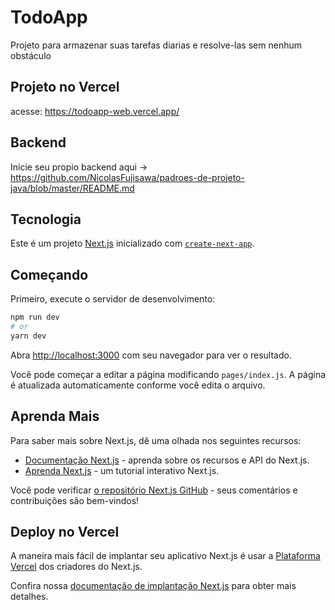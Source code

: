 # TodoApp
Projeto para armazenar suas tarefas diarias e resolve-las sem nenhum obstáculo

## Projeto no Vercel

acesse: https://todoapp-web.vercel.app/

## Backend

Inicie seu propio backend aqui -> https://github.com/NicolasFujisawa/padroes-de-projeto-java/blob/master/README.md

## Tecnologia

Este é um projeto [Next.js](https://nextjs.org/) inicializado com [`create-next-app`](https://github.com/vercel/next.js/tree/canary/packages/create-next-app).

## Começando

Primeiro, execute o servidor de desenvolvimento:

```bash
npm run dev
# or
yarn dev
```

Abra [http://localhost:3000](http://localhost:3000) com seu navegador para ver o resultado.

Você pode começar a editar a página modificando `pages/index.js`. A página é atualizada automaticamente conforme você edita o arquivo.

## Aprenda Mais

Para saber mais sobre Next.js, dê uma olhada nos seguintes recursos:

- [Documentação Next.js](https://nextjs.org/docs) - aprenda sobre os recursos e API do Next.js.
- [Aprenda Next.js](https://nextjs.org/learn) - um tutorial interativo Next.js.

Você pode verificar [o repositório Next.js GitHub](https://github.com/vercel/next.js/) - seus comentários e contribuições são bem-vindos!

## Deploy no Vercel

A maneira mais fácil de implantar seu aplicativo Next.js é usar a [Plataforma Vercel](https://vercel.com/import?utm_medium=default-template&filter=next.js&utm_source=create-next-app&utm_campaign=create-next-app-readme) dos criadores do Next.js.

Confira nossa [documentação de implantação Next.js](https://nextjs.org/docs/deployment) para obter mais detalhes.

